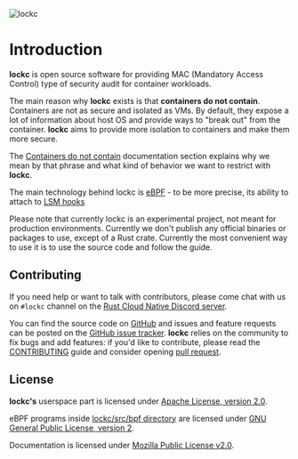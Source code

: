 ![lockc](https://lockc-project.github.io/book/images/logo-horizontal-lockc.png)

# Introduction

**lockc** is open source software for providing MAC (Mandatory Access Control)
type of security audit for container workloads.

The main reason why **lockc** exists is that **containers do not contain**.
Containers are not as secure and isolated as VMs. By default, they expose
a lot of information about host OS and provide ways to "break out" from the
container. **lockc** aims to provide more isolation to containers and make them
more secure.

The [Containers do not contain](containers-do-not-contain.md) documentation
section explains why we mean by that phrase and what kind of behavior we want
to restrict with **lockc**.

The main technology behind lockc is [eBPF](https://ebpf.io/) - to be more
precise, its ability to attach to [LSM hooks](https://www.kernel.org/doc/html/latest/bpf/bpf_lsm.html)

Please note that currently lockc is an experimental project, not meant for
production environments. Currently we don't publish any official binaries or
packages to use, except of a Rust crate. Currently the most convenient way
to use it is to use the source code and follow the guide.

## Contributing

If you need help or want to talk with contributors, please come chat with
us on `#lockc` channel on the [Rust Cloud Native Discord server](https://discord.gg/799cmsYB4q).

You can find the source code on [GitHub](https://github.com/rancher-sandbox/lockc)
and issues and feature requests can be posted on the
[GitHub issue tracker](https://github.com/rancher-sandbox/lockc/issues).
**lockc** relies on the community to fix bugs and add features: if you'd like
to contribute, please read the [CONTRIBUTING](https://github.com/rancher-sandbox/lockc/blob/master/CONTRIBUTING.md)
guide and consider opening [pull request](https://github.com/rancher-sandbox/lockc/pulls).

## License

**lockc's** userspace part is licensed under [Apache License, version 2.0](https://github.com/rancher-sandbox/lockc/blob/main/LICENSE).

eBPF programs inside [lockc/src/bpf directory](https://github.com/rancher-sandbox/lockc/tree/main/lockc/src/bpf)
are licensed under [GNU General Public License, version 2](https://github.com/rancher-sandbox/lockc/blob/main/lockc/src/bpf/LICENSE).

Documentation is licensed under [Mozilla Public License v2.0](https://www.mozilla.org/MPL/2.0/).
